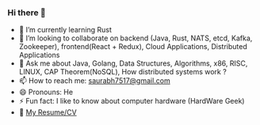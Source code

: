 ### Hi there 👋

- 🌱 I’m currently learning Rust
- 👯 I’m looking to collaborate on backend (Java, Rust, NATS, etcd, Kafka, Zookeeper), frontend(React + Redux), Cloud Applications, Distributed Applications
- 💬 Ask me about Java, Golang, Data Structures, Algorithms, x86, RISC, LINUX, CAP Theorem(NoSQL), How distributed systems work ?
- 📫 How to reach me: saurabh7517@gmail.com
- 😄 Pronouns: He
- ⚡ Fun fact: I like to know about computer hardware (HardWare Geek)
- :page_with_curl: [My Resume/CV](https://www.linkedin.com/in/saurabh7517/)



